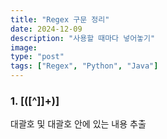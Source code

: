 ```yaml
---
title: "Regex 구문 정리"
date: 2024-12-09
description: "사용할 때마다 넣어놓기"
image: 
type: "post"
tags: ["Regex", "Python", "Java"]
---
```


### 1. \[([^\]]+)\]
대괄호 및 대괄호 안에 있는 내용 추출

